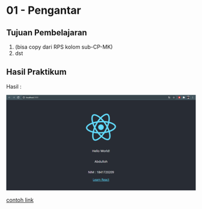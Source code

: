 # 01 - Pengantar

## Tujuan Pembelajaran

1. (bisa copy dari RPS kolom sub-CP-MK)
2. dst

## Hasil Praktikum

Hasil :

![contoh gambar](img/asd.PNG)

[contoh link](../../src/02_layout)
